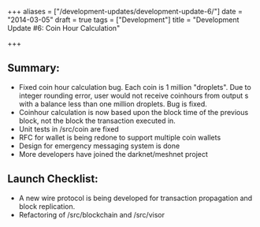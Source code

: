 +++
aliases = ["/development-updates/development-update-6/"]
date = "2014-03-05"
draft = true
tags = ["Development"]
title = "Development Update #6: Coin Hour Calculation"

+++
## Summary:

- Fixed coin hour calculation bug. Each coin is 1 million "droplets". Due to integer rounding error, user would not receive coinhours from output s with a balance less than one million droplets. Bug is fixed.
- Coinhour calculation is now based upon the block time of the previous block, not the block the transaction executed in.
- Unit tests in /src/coin are fixed
- RFC for wallet is being redone to support multiple coin wallets
- Design for emergency messaging system is done
- More developers have joined the darknet/meshnet project

## Launch Checklist:
- A new wire protocol is being developed for transaction propagation and block replication.
- Refactoring of /src/blockchain and /src/visor
